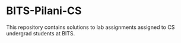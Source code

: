 # BITS-Pilani-CS
This repository contains solutions to lab assignments assigned to CS undergrad students at BITS. 
